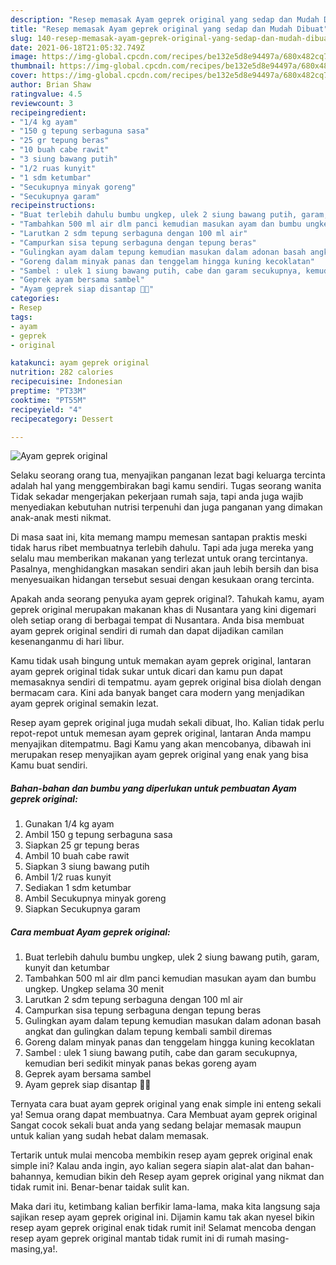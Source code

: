 ```yaml
---
description: "Resep memasak Ayam geprek original yang sedap dan Mudah Dibuat"
title: "Resep memasak Ayam geprek original yang sedap dan Mudah Dibuat"
slug: 140-resep-memasak-ayam-geprek-original-yang-sedap-dan-mudah-dibuat
date: 2021-06-18T21:05:32.749Z
image: https://img-global.cpcdn.com/recipes/be132e5d8e94497a/680x482cq70/ayam-geprek-original-foto-resep-utama.jpg
thumbnail: https://img-global.cpcdn.com/recipes/be132e5d8e94497a/680x482cq70/ayam-geprek-original-foto-resep-utama.jpg
cover: https://img-global.cpcdn.com/recipes/be132e5d8e94497a/680x482cq70/ayam-geprek-original-foto-resep-utama.jpg
author: Brian Shaw
ratingvalue: 4.5
reviewcount: 3
recipeingredient:
- "1/4 kg ayam"
- "150 g tepung serbaguna sasa"
- "25 gr tepung beras"
- "10 buah cabe rawit"
- "3 siung bawang putih"
- "1/2 ruas kunyit"
- "1 sdm ketumbar"
- "Secukupnya minyak goreng"
- "Secukupnya garam"
recipeinstructions:
- "Buat terlebih dahulu bumbu ungkep, ulek 2 siung bawang putih, garam, kunyit dan ketumbar"
- "Tambahkan 500 ml air dlm panci kemudian masukan ayam dan bumbu ungkep. Ungkep selama 30 menit"
- "Larutkan 2 sdm tepung serbaguna dengan 100 ml air"
- "Campurkan sisa tepung serbaguna dengan tepung beras"
- "Gulingkan ayam dalam tepung kemudian masukan dalam adonan basah angkat dan gulingkan dalam tepung kembali sambil diremas"
- "Goreng dalam minyak panas dan tenggelam hingga kuning kecoklatan"
- "Sambel : ulek 1 siung bawang putih, cabe dan garam secukupnya, kemudian beri sedikit minyak panas bekas goreng ayam"
- "Geprek ayam bersama sambel"
- "Ayam geprek siap disantap 🍗🍗"
categories:
- Resep
tags:
- ayam
- geprek
- original

katakunci: ayam geprek original 
nutrition: 282 calories
recipecuisine: Indonesian
preptime: "PT33M"
cooktime: "PT55M"
recipeyield: "4"
recipecategory: Dessert

---
```



![Ayam geprek original](https://img-global.cpcdn.com/recipes/be132e5d8e94497a/680x482cq70/ayam-geprek-original-foto-resep-utama.jpg)

Selaku seorang orang tua, menyajikan panganan lezat bagi keluarga tercinta adalah hal yang menggembirakan bagi kamu sendiri. Tugas seorang  wanita Tidak sekadar mengerjakan pekerjaan rumah saja, tapi anda juga wajib menyediakan kebutuhan nutrisi terpenuhi dan juga panganan yang dimakan anak-anak mesti nikmat.

Di masa  saat ini, kita memang mampu memesan santapan praktis meski tidak harus ribet membuatnya terlebih dahulu. Tapi ada juga mereka yang selalu mau memberikan makanan yang terlezat untuk orang tercintanya. Pasalnya, menghidangkan masakan sendiri akan jauh lebih bersih dan bisa menyesuaikan hidangan tersebut sesuai dengan kesukaan orang tercinta. 



Apakah anda seorang penyuka ayam geprek original?. Tahukah kamu, ayam geprek original merupakan makanan khas di Nusantara yang kini digemari oleh setiap orang di berbagai tempat di Nusantara. Anda bisa membuat ayam geprek original sendiri di rumah dan dapat dijadikan camilan kesenanganmu di hari libur.

Kamu tidak usah bingung untuk memakan ayam geprek original, lantaran ayam geprek original tidak sukar untuk dicari dan kamu pun dapat memasaknya sendiri di tempatmu. ayam geprek original bisa diolah dengan bermacam cara. Kini ada banyak banget cara modern yang menjadikan ayam geprek original semakin lezat.

Resep ayam geprek original juga mudah sekali dibuat, lho. Kalian tidak perlu repot-repot untuk memesan ayam geprek original, lantaran Anda mampu menyajikan ditempatmu. Bagi Kamu yang akan mencobanya, dibawah ini merupakan resep menyajikan ayam geprek original yang enak yang bisa Kamu buat sendiri.

<!--inarticleads1-->

##### Bahan-bahan dan bumbu yang diperlukan untuk pembuatan Ayam geprek original:

1. Gunakan 1/4 kg ayam
1. Ambil 150 g tepung serbaguna sasa
1. Siapkan 25 gr tepung beras
1. Ambil 10 buah cabe rawit
1. Siapkan 3 siung bawang putih
1. Ambil 1/2 ruas kunyit
1. Sediakan 1 sdm ketumbar
1. Ambil Secukupnya minyak goreng
1. Siapkan Secukupnya garam




<!--inarticleads2-->

##### Cara membuat Ayam geprek original:

1. Buat terlebih dahulu bumbu ungkep, ulek 2 siung bawang putih, garam, kunyit dan ketumbar
1. Tambahkan 500 ml air dlm panci kemudian masukan ayam dan bumbu ungkep. Ungkep selama 30 menit
1. Larutkan 2 sdm tepung serbaguna dengan 100 ml air
1. Campurkan sisa tepung serbaguna dengan tepung beras
1. Gulingkan ayam dalam tepung kemudian masukan dalam adonan basah angkat dan gulingkan dalam tepung kembali sambil diremas
1. Goreng dalam minyak panas dan tenggelam hingga kuning kecoklatan
1. Sambel : ulek 1 siung bawang putih, cabe dan garam secukupnya, kemudian beri sedikit minyak panas bekas goreng ayam
1. Geprek ayam bersama sambel
1. Ayam geprek siap disantap 🍗🍗




Ternyata cara buat ayam geprek original yang enak simple ini enteng sekali ya! Semua orang dapat membuatnya. Cara Membuat ayam geprek original Sangat cocok sekali buat anda yang sedang belajar memasak maupun untuk kalian yang sudah hebat dalam memasak.

Tertarik untuk mulai mencoba membikin resep ayam geprek original enak simple ini? Kalau anda ingin, ayo kalian segera siapin alat-alat dan bahan-bahannya, kemudian bikin deh Resep ayam geprek original yang nikmat dan tidak rumit ini. Benar-benar taidak sulit kan. 

Maka dari itu, ketimbang kalian berfikir lama-lama, maka kita langsung saja sajikan resep ayam geprek original ini. Dijamin kamu tak akan nyesel bikin resep ayam geprek original enak tidak rumit ini! Selamat mencoba dengan resep ayam geprek original mantab tidak rumit ini di rumah masing-masing,ya!.

